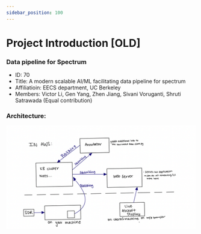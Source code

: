```yaml
---
sidebar_position: 100
---
```


# Project Introduction [OLD]

### Data pipeline for Spectrum
- ID: 70
- Title: A modern scalable AI/ML facilitating data pipeline for spectrum
- Affiliatioin: EECS department, UC Berkeley 
- Members: Victor Li, Gen Yang, Zhen Jiang, Sivani Voruganti, Shruti Satrawada (Equal contribution)

### Architecture:

![Diagram from Meeting](/img/overall.png)